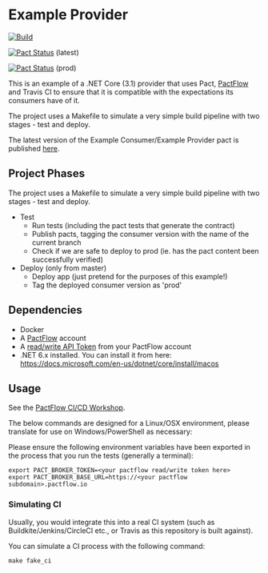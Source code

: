 # Example Provider

[![Build](https://github.com/pactflow/example-provider-dotnet/actions/workflows/build.yml/badge.svg)](https://github.com/pactflow/example-provider-dotnet/actions/workflows/build.yml)

[![Pact Status](https://testdemo.pactflow.io/pacts/provider/pactflow-example-provider-dotnet/consumer/pactflow-example-consumer-dotnet/latest/badge.svg)](https://testdemo.pactflow.io/pacts/provider/pactflow-example-provider-dotnet/consumer/pactflow-example-consumer-dotnet/latest/badge.svg) (latest)

[![Pact Status](https://testdemo.pactflow.io/pacts/provider/pactflow-example-provider-dotnet/consumer/pactflow-example-consumer-dotnet/latest/prod/badge.svg)](https://testdemo.pactflow.io/pacts/provider/pactflow-example-provider-dotnet/consumer/pactflow-example-consumer-dotnet/latest/prod/badge.svg) (prod)

This is an example of a .NET Core (3.1) provider that uses Pact, [PactFlow](https://pactflow.io) and Travis CI to ensure that it is compatible with the expectations its consumers have of it.

The project uses a Makefile to simulate a very simple build pipeline with two stages - test and deploy.

The latest version of the Example Consumer/Example Provider pact is published [here](https://test.pactflow.io/pacts/provider/pactflow-example-provider-dotnet/consumer/pactflow-example-consumer/latest).

## Project Phases

The project uses a Makefile to simulate a very simple build pipeline with two stages - test and deploy.

* Test
  * Run tests (including the pact tests that generate the contract)
  * Publish pacts, tagging the consumer version with the name of the current branch
  * Check if we are safe to deploy to prod (ie. has the pact content been successfully verified)
* Deploy (only from master)
  * Deploy app (just pretend for the purposes of this example!)
  * Tag the deployed consumer version as 'prod'

## Dependencies
 
* Docker
* A [PactFlow](https://pactflow.io) account
* A [read/write API Token](https://docs.pactflow.io/#configuring-your-api-token) from your PactFlow account
* .NET 6.x installed. You can install it from here: https://docs.microsoft.com/en-us/dotnet/core/install/macos

## Usage

See the [PactFlow CI/CD Workshop](https://github.com/pactflow/ci-cd-workshop).

The below commands are designed for a Linux/OSX environment, please translate for use on Windows/PowerShell as necessary:

Please ensure the following environment variables have been exported in the process that you run the tests (generally a terminal):

```
export PACT_BROKER_TOKEN=<your pactflow read/write token here>
export PACT_BROKER_BASE_URL=https://<your pactflow subdomain>.pactflow.io
```

### Simulating CI

Usually, you would integrate this into a real CI system (such as Buildkite/Jenkins/CircleCI etc., or Travis as this repository is built against).

You can simulate a CI process with the following command:

```
make fake_ci
```
